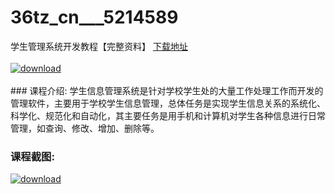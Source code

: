 # 36tz_cn___5214589
学生管理系统开发教程【完整资料】
[下载地址](http://www.36tz.cn/article/5214589 "下载地址")
<br/></br>[![download](http://36tz.cn/muke_img/2020_07_1-82-300x199.png "下载地址")](http://www.36tz.cn/article/5214589 "下载地址")
<br/></br>### 课程介绍:
学生信息管理系统是针对学校学生处的大量工作处理工作而开发的管理软件，主要用于学校学生信息管理，总体任务是实现学生信息关系的系统化、科学化、规范化和自动化，其主要任务是用手机和计算机对学生各种信息进行日常管理，如查询、修改、增加、删除等。

### 课程截图:
[![download](http://36tz.cn/muke_img/2020_07_2-81.png "下载地址")](http://www.36tz.cn/article/5214589 "下载地址")
